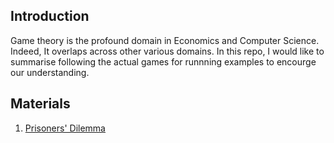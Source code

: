 ## Introduction
Game theory is the profound domain in Economics and Computer Science.
Indeed, It overlaps across other various domains.
In this repo, I would like to summarise following the actual games for runnning examples to encourge our understanding.

## Materials
1. [Prisoners' Dilemma](https://github.com/Rowing0914/GameTheory_Python/blob/master/Prisoners_Dilemma/note.md)
